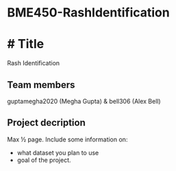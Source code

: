 # BME450-RashIdentification
# # Title
Rash Identification
## Team members
guptamegha2020 (Megha Gupta) & bell306 (Alex Bell)
## Project decription
Max ½ page. Include some information on:
- what dataset you plan to use
- goal of the project. 
